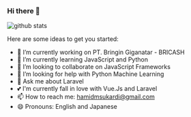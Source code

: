 ### Hi there 👋

![github stats](https://github-readme-stats.vercel.app/api?username=hamidms&show_icons=true)

Here are some ideas to get you started:

- 🔭 I’m currently working on PT. Bringin Giganatar - BRICASH
- 🌱 I’m currently learning JavaScript and Python
- 👯 I’m looking to collaborate on JavaScript Frameworks
- 🤔 I’m looking for help with Python Machine Learning
- 💬 Ask me about Laravel
- 💕 I'm currently fall in love with Vue.Js and Laravel
- 📫 How to reach me: hamidmsukardi@gmail.com
- 😄 Pronouns: English and Japanese

